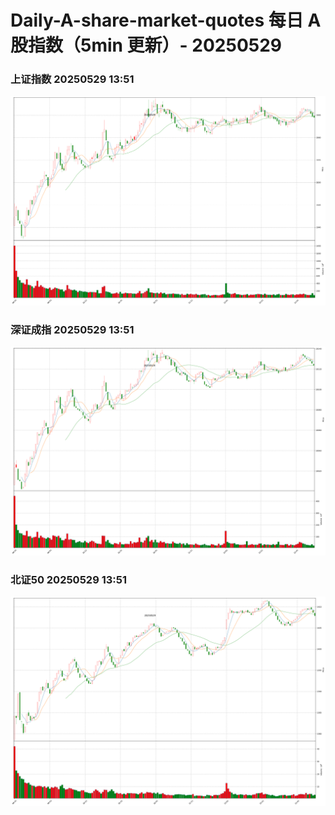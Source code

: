 
# Daily-A-share-market-quotes 每日 A 股指数（5min 更新）- 20250529

### 上证指数 20250529 13:51
![](./fig/2025/5/20250529-sh000001.png)

### 深证成指 20250529 13:51
![](./fig/2025/5/20250529-sz399001.png)

### 北证50 20250529 13:51
![](./fig/2025/5/20250529-bj899050.png)
